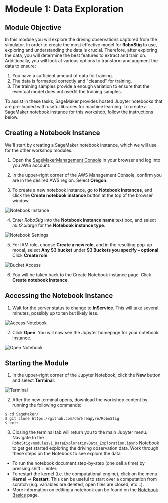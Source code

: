 # Modeule 1: Data Exploration
## Module Objective
In this module you will explore the driving observations captured from the simulator. In order to create the most effective model for __RoboStig__ to use, exploring and understanding the data is crucial. Therefore, after exploring the data, you will determine the best features to extract and train on. Additionally, you will look at various options to transform and augment the data to ensure:

1. You have a sufficient amount of data for training.
2. The data is formatted correctly and "cleaned" for training.
3. The training samples provide a enough variation to ensure that the eventual model does not overfit the training samples.

To assist in these tasks, SageMaker provides hosted Jupyter notebooks that are pre-loaded with useful libraries for machine learning. To create a SageMaker notebook instance for this workshop, follow the instructions below.

## Creating a Notebook Instance

We'll start by creating a SageMaker notebook instance, which we will use for the other workshop modules.

1. Open the [SageMakerManagement Console](https://console.aws.amazon.com/sagemaker) in your browser and log into you AWS account.

2. In the upper-right corner of the AWS Management Console, confirm you are in the desired AWS region. Select __Oregon__.

3. To create a new notebook instance, go to **Notebook instances**, and click the **Create notebook instance** button at the top of the browser window.

![Notebook Instance](https://s3-us-west-2.amazonaws.com/robostig-assets-us-west-2/1/create.jpg)

4. Enter *RoboStig* into the **Notebook instance name** text box, and select *ml.t2.xlarge* for the **Notebook instance type**.

![Notebook Settings](https://s3-us-west-2.amazonaws.com/robostig-assets-us-west-2/1/settings.jpg)

5. For IAM role, choose **Create a new role**, and in the resulting pop-up modal, select **Any S3 bucket** under **S3 Buckets you specify – optional**. Click **Create role**.

![Bucket Access](https://s3-us-west-2.amazonaws.com/robostig-assets-us-west-2/1/bucket.jpg)

6. You will be taken back to the Create Notebook instance page.  Click **Create notebook instance**.

## Accessing the Notebook Instance

1. Wait for the server status to change to **InService**. This will take several minutes, possibly up to ten but likely less.

![Access Notebook](https://s3-us-west-2.amazonaws.com/robostig-assets-us-west-2/1/open.jpg)

2. Click **Open**. You will now see the Jupyter homepage for your notebook instance.

![Open Notebook](https://s3-us-west-2.amazonaws.com/robostig-assets-us-west-2/1/start.jpg)

## Starting the Module

1. In the upper-right corner of the Jupyter Notebook, click the **New** button and select **Terminal**.

![Terminal](https://s3-us-west-2.amazonaws.com/robostig-assets-us-west-2/1/terminal.jpg)

2. After the new terminal opens, download the workshop content by running the following commands:

```terminal
$ cd SageMaker/
$ git clone https://github.com/darkreapyre/RoboStig
$ exit
```

3. Closing the terminal tab will return you to the main Jupyter menu. Navigate to the `RoboStig\modules\1_DataExploratin\Data_Exploration.ipynb` Notebook to get get started exploring the driving observation data. Work through these steps on the Notebook to see explore the data:
- To run the notebook document step-by-step (one cell a time) by pressing shift + enter.
- To restart the kernel (i.e. the computational engine), click on the menu **Kernel** -> **Restart**. This can be useful to start over a computation from scratch (e.g. variables are deleted, open files are closed, etc…).
- More information on editing a notebook can be found on the [Notebook Basics](http://nbviewer.jupyter.org/github/jupyter/notebook/blob/master/docs/source/examples/Notebook/Notebook%20Basics.ipynb) page.